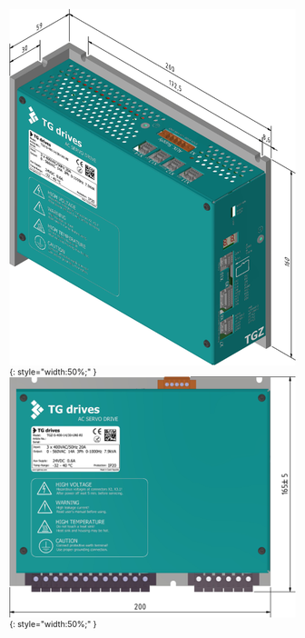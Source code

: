 ![TGZ-S-230-5/15 Dimensions](../img/dim1.webp){: style="width:50%;" }
![TGZ-S-230-5/15 Dimensions 1](../img/dim2.webp){: style="width:50%;" }